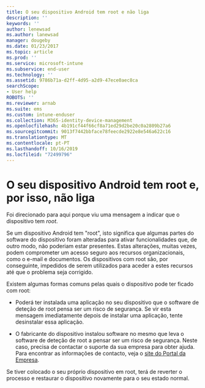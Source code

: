 ```yaml
---
title: O seu dispositivo Android tem root e não liga
description: ''
keywords: ''
author: lenewsad
ms.author: lanewsad
manager: dougeby
ms.date: 01/23/2017
ms.topic: article
ms.prod: ''
ms.service: microsoft-intune
ms.subservice: end-user
ms.technology: ''
ms.assetid: 9786b71a-d2ff-4d95-a2d9-47ece0aec8ca
searchScope:
- User help
ROBOTS: ''
ms.reviewer: arnab
ms.suite: ems
ms.custom: intune-enduser
ms.collection: M365-identity-device-management
ms.openlocfilehash: 4b191cf44f66cf8a71ed29d2be20c0a2809b27a6
ms.sourcegitcommit: 9013f7442bbface78feecde2922e8e546a622c16
ms.translationtype: MT
ms.contentlocale: pt-PT
ms.lasthandoff: 10/16/2019
ms.locfileid: "72499796"
---
```

# <a name="your-android-device-is-rooted-so-you-cant-connect"></a>O seu dispositivo Android tem root e, por isso, não liga

Foi direcionado para aqui porque viu uma mensagem a indicar que o dispositivo tem _root_.

Se um dispositivo Android tem "root", isto significa que algumas partes do software do dispositivo foram alteradas para ativar funcionalidades que, de outro modo, não poderiam estar presentes. Estas alterações, muitas vezes, podem comprometer um acesso seguro aos recursos organizacionais, como o e-mail e documentos. Os dispositivos com root são, por conseguinte, impedidos de serem utilizados para aceder a estes recursos até que o problema seja corrigido.  

Existem algumas formas comuns pelas quais o dispositivo pode ter ficado com root:

- Poderá ter instalada uma aplicação no seu dispositivo que o software de deteção de root pensa ser um risco de segurança. Se vir esta mensagem imediatamente depois de instalar uma aplicação, tente desinstalar essa aplicação.

- O fabricante do dispositivo instalou software no mesmo que leva o software de deteção de root a pensar ser um risco de segurança. Neste caso, precisa de contactar o suporte da sua empresa para obter ajuda. Para encontrar as informações de contacto, veja o [site do Portal da Empresa](https://go.microsoft.com/fwlink/?linkid=2010980).

Se tiver colocado o seu próprio dispositivo em root, terá de reverter o processo e restaurar o dispositivo novamente para o seu estado normal.
